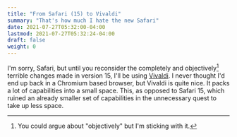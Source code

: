 ```yaml
---
title: "From Safari (15) to Vivaldi"
summary: "That's how much I hate the new Safari"
date: 2021-07-27T05:32:00-04:00
lastmod: 2021-07-27T05:32:24-04:00
draft: false
weight: 0
---
```


I'm sorry, Safari, but until you reconsider the completely and objectively[^fn:1] terrible changes made in version 15, I'll be using [Vivaldi](https://vivaldi.com). I never thought I'd end up back in a Chromium based browser, but Vivaldi is quite nice. It packs a lot of capabilities into a small space. This, as opposed to Safari 15, which ruined an already smaller set of capabilities in the unnecessary quest to take up less space.

[^fn:1]: You could argue about "objectively" but I'm sticking with it.

[//]: # "Exported with love from a post written in Org mode"
[//]: # "- https://github.com/kaushalmodi/ox-hugo"
